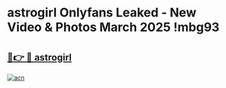 # astrogirl Onlyfans Leaked - New Video & Photos March 2025 !mbg93

# <h2><a href="https://tbhvbz.iuczelnia.edu.pl?title=astrogirl&ref=mbg93">🔗👉 🔴 astrogirl</a></h2>

[![acn](https://github.com/user-attachments/assets/0f9c940e-d8b0-45ae-aac7-cd30a18b3e1c)](https://tbhvbz.iuczelnia.edu.pl?title=astrogirl&ref=mbg93)


